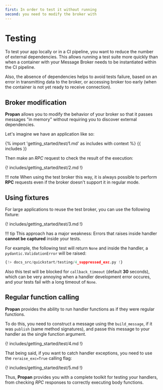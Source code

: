```yaml
---
first: In order to test it without running
second: you need to modify the broker with
---
```


# Testing

To test your app locally or in a CI pipeline, you want to reduce the number of external dependencies.
This allows running a test suite more quickly than when a container with your Message Broker needs to be instantiated within the CI pipeline.

Also, the absence of dependencies helps to avoid tests failure, based on an error in transmitting data to the broker, or accessing broker too early (when the container is not yet ready to receive connection).

## Broker modification

**Propan** allows you to modify the behavior of your broker so that it passes messages "in memory" without requiring you to discover external dependencies.

Let's imagine we have an application like so:

{% import 'getting_started/test/1.md' as includes with context %}
{{ includes }}

Then make an *RPC* request to check the result of the execution:

{! includes/getting_started/test/2.md !}

!!! note
    When using the test broker this way, it is always possible to perform **RPC** requests even if the broker doesn't support it in regular mode.

## Using fixtures

For large applications to reuse the test broker, you can use the following fixture:

{! includes/getting_started/test/3.md !}

!!! tip
      This approach has a major weakness: Errors that raises inside handler **cannot be captured** inside your tests.

For example, the following test will return `None` and inside the handler, a `pydantic.ValidationError` will be raised:

```python hl_lines="4 6"
{!> docs_src/quickstart/testing/4_suppressed_exc.py !}
```

Also this test will be blocked for `callback_timeout` (default **30** seconds), which can be very annoying when a handler development error occures, and your tests fail with a long timeout of `None`.

## Regular function calling

**Propan** provides the ability to run handler functions as if they were regular functions.

To do this, you need to construct a message using the `build_message`, if it was `publish` (same method signatures), and passe this message to your handler as the single function argument.

{! includes/getting_started/test/4.md !}

That being said, if you want to catch handler exceptions, you need to use the `reraise_exc=True` calling flag:

{! includes/getting_started/test/5.md !}

Thus, **Propan** provides you with a complete toolkit for testing your handlers, from checking *RPC* responses to correctly executing body functions.
